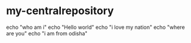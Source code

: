 # my-centralrepository
echo "who am i"
echo "Hello world"
echo "i love my nation"
echo "where are you"
echo "i am from odisha"
